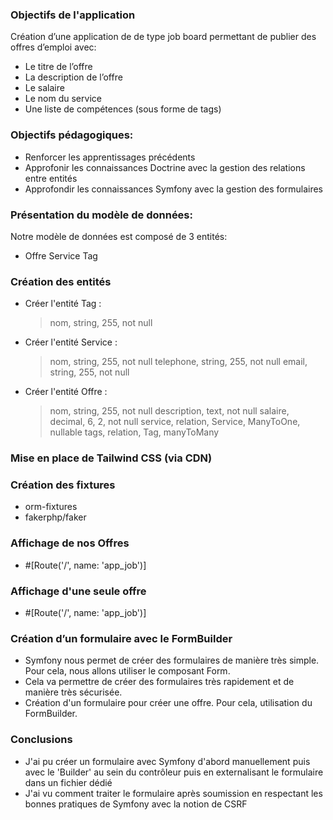 ### Objectifs de l'application

Création d’une application de de type job board permettant de publier des offres d’emploi avec:
- Le titre de l’offre
- La description de l’offre
- Le salaire
- Le nom du service
- Une liste de compétences (sous forme de tags)

### Objectifs pédagogiques:
- Renforcer les apprentissages précédents
- Approfonir les connaissances Doctrine avec la gestion des relations entre entités
- Approfondir les connaissances Symfony avec la gestion des formulaires

### Présentation du modèle de données:
Notre modèle de données est composé de 3 entités:
- Offre Service Tag

###  Création des entités
- Créer l'entité Tag :
    > nom, string, 255, not null
- Créer l'entité Service :
    > nom, string, 255, not null
    > telephone, string, 255, not null
    > email, string, 255, not null
- Créer l'entité Offre :
    > nom, string, 255, not null
    > description, text, not null
    > salaire, decimal, 6, 2, not null
    > service, relation, Service, ManyToOne, nullable
    > tags, relation, Tag, manyToMany

### Mise en place de Tailwind CSS (via CDN)

### Création des fixtures
- orm-fixtures
- fakerphp/faker


### Affichage de nos Offres

- #[Route('/', name: 'app_job')]

### Affichage d'une seule offre

- #[Route('/', name: 'app_job')]

### Création d’un formulaire avec le FormBuilder

- Symfony nous permet de créer des formulaires de manière très simple. Pour cela, nous allons utiliser le composant Form.
- Cela va  permettre de créer des formulaires très rapidement et de manière très sécurisée.
- Création d'un formulaire pour créer une offre. Pour cela, utilisation du FormBuilder.

### Conclusions
- J'ai pu créer un formulaire avec Symfony d'abord manuellement puis avec le 'Builder' au sein du contrôleur
puis en externalisant le formulaire dans un fichier dédié
- J'ai vu comment traiter le formulaire après soumission en respectant les bonnes pratiques de Symfony avec la notion de CSRF

